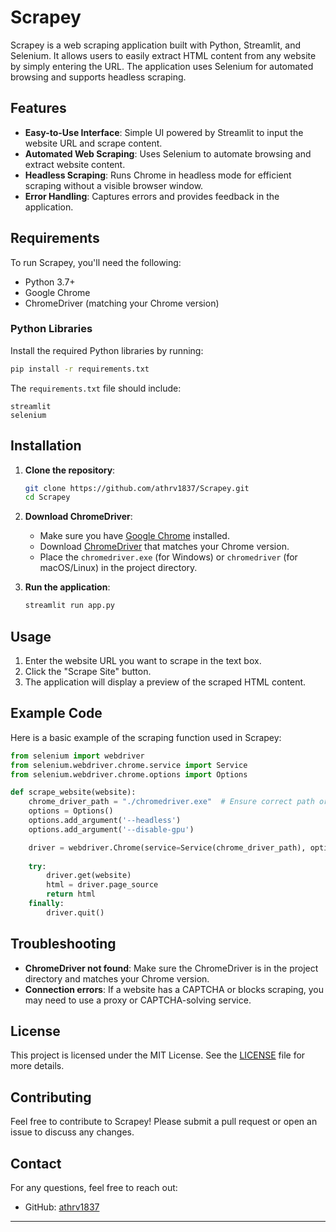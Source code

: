 # Scrapey

Scrapey is a web scraping application built with Python, Streamlit, and Selenium. It allows users to easily extract HTML content from any website by simply entering the URL. The application uses Selenium for automated browsing and supports headless scraping.

## Features

- **Easy-to-Use Interface**: Simple UI powered by Streamlit to input the website URL and scrape content.
- **Automated Web Scraping**: Uses Selenium to automate browsing and extract website content.
- **Headless Scraping**: Runs Chrome in headless mode for efficient scraping without a visible browser window.
- **Error Handling**: Captures errors and provides feedback in the application.

## Requirements

To run Scrapey, you'll need the following:

- Python 3.7+
- Google Chrome
- ChromeDriver (matching your Chrome version)

### Python Libraries

Install the required Python libraries by running:

```bash
pip install -r requirements.txt
```

The `requirements.txt` file should include:

```
streamlit
selenium
```

## Installation

1. **Clone the repository**:

    ```bash
    git clone https://github.com/athrv1837/Scrapey.git
    cd Scrapey
    ```

2. **Download ChromeDriver**:

   - Make sure you have [Google Chrome](https://www.google.com/chrome/) installed.
   - Download [ChromeDriver](https://sites.google.com/a/chromium.org/chromedriver/) that matches your Chrome version.
   - Place the `chromedriver.exe` (for Windows) or `chromedriver` (for macOS/Linux) in the project directory.

3. **Run the application**:

    ```bash
    streamlit run app.py
    ```

## Usage

1. Enter the website URL you want to scrape in the text box.
2. Click the "Scrape Site" button.
3. The application will display a preview of the scraped HTML content.

## Example Code

Here is a basic example of the scraping function used in Scrapey:

```python
from selenium import webdriver
from selenium.webdriver.chrome.service import Service
from selenium.webdriver.chrome.options import Options

def scrape_website(website):
    chrome_driver_path = "./chromedriver.exe"  # Ensure correct path or use absolute path
    options = Options()
    options.add_argument('--headless')
    options.add_argument('--disable-gpu')

    driver = webdriver.Chrome(service=Service(chrome_driver_path), options=options)
    
    try:
        driver.get(website)
        html = driver.page_source
        return html
    finally:
        driver.quit()
```

## Troubleshooting

- **ChromeDriver not found**: Make sure the ChromeDriver is in the project directory and matches your Chrome version.
- **Connection errors**: If a website has a CAPTCHA or blocks scraping, you may need to use a proxy or CAPTCHA-solving service.

## License

This project is licensed under the MIT License. See the [LICENSE](LICENSE) file for more details.

## Contributing

Feel free to contribute to Scrapey! Please submit a pull request or open an issue to discuss any changes.

## Contact

For any questions, feel free to reach out:

- GitHub: [athrv1837](https://github.com/athrv1837)

---

